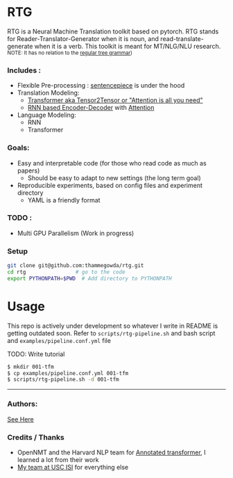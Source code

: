 # RTG

RTG is a Neural Machine Translation toolkit based on pytorch.
RTG stands for Reader-Translator-Generator when it is noun, and read-translate-generate when it is a verb.
This toolkit is meant for MT/NLG/NLU research.
<small>NOTE: It has no relation to the [regular tree grammar](https://en.wikipedia.org/wiki/Regular_tree_grammar))</small>

### Includes  :
+ Flexible Pre-processing : [sentencepiece](https://github.com/google/sentencepiece) is under the hood
+ Translation Modeling:
  + [Transformer aka Tensor2Tensor or "Attention is all you need"](https://arxiv.org/abs/1706.03762)
  + [RNN based Encoder-Decoder](https://papers.nips.cc/paper/5346-sequence-to-sequence-learning-with-neural-networks.pdf) with [Attention](https://nlp.stanford.edu/pubs/emnlp15_attn.pdf)
+ Language Modeling:
  + RNN
  + Transformer


### Goals:
+ Easy and interpretable code (for those who read code as much as papers)
  + Should be easy to adapt to new settings (the long term goal)
+ Reproducible experiments, based on config files and experiment directory
  + YAML is a friendly format


### TODO :
 + Multi GPU Parallelism (Work in progress)


### Setup

```bash
git clone git@github.com:thammegowda/rtg.git
cd rtg                # go to the code
export PYTHONPATH=$PWD  # Add directory to PYTHONPATH
```

# Usage
This repo is actively under development so whatever I write in README is getting outdated soon.
Refer to `scripts/rtg-pipeline.sh` and bash script and `examples/pipeline.conf.yml` file

TODO: Write tutorial
```bash
$ mkdir 001-tfm
$ cp examples/pipeline.conf.yml 001-tfm
$ scripts/rtg-pipeline.sh -d 001-tfm
```

---------
### Authors:
[See Here](https://github.com/thammegowda/rtg/graphs/contributors)


### Credits / Thanks
+ OpenNMT and the Harvard NLP team for [Annotated transformer](http://nlp.seas.harvard.edu/2018/04/03/attention.html), I learned a lot from their work
+ [My team at USC ISI](https://www.isi.edu/research_groups/nlg/people) for everything else



